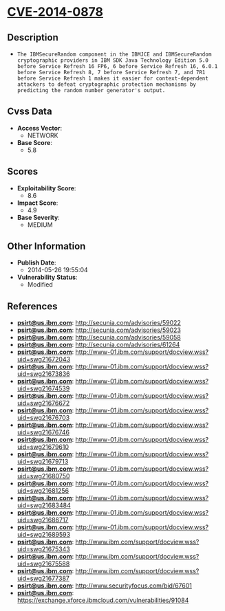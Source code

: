 
# [CVE-2014-0878](https://cve.mitre.org/cgi-bin/cvename.cgi?name=CVE-2014-0878)

## Description

- `The IBMSecureRandom component in the IBMJCE and IBMSecureRandom cryptographic providers in IBM SDK Java Technology Edition 5.0 before Service Refresh 16 FP6, 6 before Service Refresh 16, 6.0.1 before Service Refresh 8, 7 before Service Refresh 7, and 7R1 before Service Refresh 1 makes it easier for context-dependent attackers to defeat cryptographic protection mechanisms by predicting the random number generator's output.`

## Cvss Data

- **Access Vector**:
  - NETWORK
- **Base Score**:
  - 5.8

## Scores

- **Exploitability Score**:
  - 8.6
- **Impact Score**:
  - 4.9
- **Base Severity**:
  - MEDIUM

## Other Information

- **Publish Date**:
  - 2014-05-26 19:55:04
- **Vulnerability Status**:
  - Modified

## References

- **psirt@us.ibm.com**: http://secunia.com/advisories/59022
- **psirt@us.ibm.com**: http://secunia.com/advisories/59023
- **psirt@us.ibm.com**: http://secunia.com/advisories/59058
- **psirt@us.ibm.com**: http://secunia.com/advisories/61264
- **psirt@us.ibm.com**: http://www-01.ibm.com/support/docview.wss?uid=swg21672043
- **psirt@us.ibm.com**: http://www-01.ibm.com/support/docview.wss?uid=swg21673836
- **psirt@us.ibm.com**: http://www-01.ibm.com/support/docview.wss?uid=swg21674539
- **psirt@us.ibm.com**: http://www-01.ibm.com/support/docview.wss?uid=swg21676672
- **psirt@us.ibm.com**: http://www-01.ibm.com/support/docview.wss?uid=swg21676703
- **psirt@us.ibm.com**: http://www-01.ibm.com/support/docview.wss?uid=swg21676746
- **psirt@us.ibm.com**: http://www-01.ibm.com/support/docview.wss?uid=swg21679610
- **psirt@us.ibm.com**: http://www-01.ibm.com/support/docview.wss?uid=swg21679713
- **psirt@us.ibm.com**: http://www-01.ibm.com/support/docview.wss?uid=swg21680750
- **psirt@us.ibm.com**: http://www-01.ibm.com/support/docview.wss?uid=swg21681256
- **psirt@us.ibm.com**: http://www-01.ibm.com/support/docview.wss?uid=swg21683484
- **psirt@us.ibm.com**: http://www-01.ibm.com/support/docview.wss?uid=swg21686717
- **psirt@us.ibm.com**: http://www-01.ibm.com/support/docview.wss?uid=swg21689593
- **psirt@us.ibm.com**: http://www.ibm.com/support/docview.wss?uid=swg21675343
- **psirt@us.ibm.com**: http://www.ibm.com/support/docview.wss?uid=swg21675588
- **psirt@us.ibm.com**: http://www.ibm.com/support/docview.wss?uid=swg21677387
- **psirt@us.ibm.com**: http://www.securityfocus.com/bid/67601
- **psirt@us.ibm.com**: https://exchange.xforce.ibmcloud.com/vulnerabilities/91084
